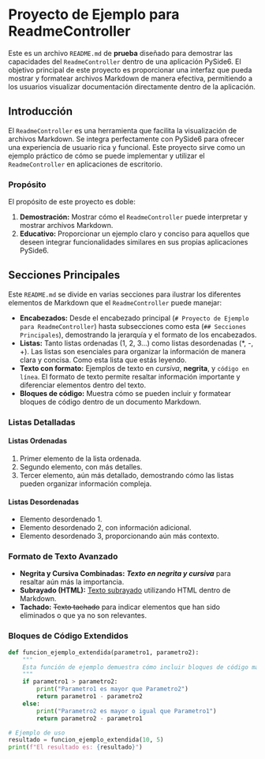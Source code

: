 # Proyecto de Ejemplo para ReadmeController

Este es un archivo `README.md` de **prueba** diseñado para demostrar las capacidades del `ReadmeController` dentro de una aplicación PySide6. El objetivo principal de este proyecto es proporcionar una interfaz que pueda mostrar y formatear archivos Markdown de manera efectiva, permitiendo a los usuarios visualizar documentación directamente dentro de la aplicación.

## Introducción

El `ReadmeController` es una herramienta que facilita la visualización de archivos Markdown. Se integra perfectamente con PySide6 para ofrecer una experiencia de usuario rica y funcional. Este proyecto sirve como un ejemplo práctico de cómo se puede implementar y utilizar el `ReadmeController` en aplicaciones de escritorio.

### Propósito

El propósito de este proyecto es doble:

1.  **Demostración:** Mostrar cómo el `ReadmeController` puede interpretar y mostrar archivos Markdown.
2.  **Educativo:** Proporcionar un ejemplo claro y conciso para aquellos que deseen integrar funcionalidades similares en sus propias aplicaciones PySide6.

## Secciones Principales

Este `README.md` se divide en varias secciones para ilustrar los diferentes elementos de Markdown que el `ReadmeController` puede manejar:

-   **Encabezados:** Desde el encabezado principal (`# Proyecto de Ejemplo para ReadmeController`) hasta subsecciones como esta (`## Secciones Principales`), demostrando la jerarquía y el formato de los encabezados.
-   **Listas:** Tanto listas ordenadas (1, 2, 3...) como listas desordenadas (*, -, +). Las listas son esenciales para organizar la información de manera clara y concisa. Como esta lista que estás leyendo.
-   **Texto con formato:** Ejemplos de texto en *cursiva*, **negrita**, y `código en línea`. El formato de texto permite resaltar información importante y diferenciar elementos dentro del texto.
-   **Bloques de código:** Muestra cómo se pueden incluir y formatear bloques de código dentro de un documento Markdown.

### Listas Detalladas

#### Listas Ordenadas

1.  Primer elemento de la lista ordenada.
2.  Segundo elemento, con más detalles.
3.  Tercer elemento, aún más detallado, demostrando cómo las listas pueden organizar información compleja.

#### Listas Desordenadas

-   Elemento desordenado 1.
-   Elemento desordenado 2, con información adicional.
-   Elemento desordenado 3, proporcionando aún más contexto.

### Formato de Texto Avanzado

-   **Negrita y Cursiva Combinadas:** ***Texto en negrita y cursiva*** para resaltar aún más la importancia.
-   **Subrayado (HTML):** <u>Texto subrayado</u> utilizando HTML dentro de Markdown.
-   **Tachado:** ~~Texto tachado~~ para indicar elementos que han sido eliminados o que ya no son relevantes.

### Bloques de Código Extendidos

```python
def funcion_ejemplo_extendida(parametro1, parametro2):
    """
    Esta función de ejemplo demuestra cómo incluir bloques de código más largos y complejos.
    """
    if parametro1 > parametro2:
        print("Parametro1 es mayor que Parametro2")
        return parametro1 - parametro2
    else:
        print("Parametro2 es mayor o igual que Parametro1")
        return parametro2 - parametro1

# Ejemplo de uso
resultado = funcion_ejemplo_extendida(10, 5)
print(f"El resultado es: {resultado}")
